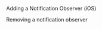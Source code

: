 Adding a Notification Observer (iOS)
<snippet id='app-ios-observer-code'/>

Removing a notification observer
<snippet id='app-ios-observer-remove-code'/>
